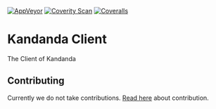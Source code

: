 [![AppVeyor](https://img.shields.io/appveyor/ci/janicmikes/client.svg)](https://ci.appveyor.com/project/janicmikes/client)
[![Coverity Scan](https://img.shields.io/coverity/scan/11980.svg)](https://scan.coverity.com/projects/kandanda-client)
[![Coveralls](https://img.shields.io/coveralls/kandanda/Client.svg)](https://coveralls.io/github/kandanda/Client)

# Kandanda Client
The Client of Kandanda

## Contributing
Currently we do not take contributions.  [Read here](docs/contribute.md) about contribution.
